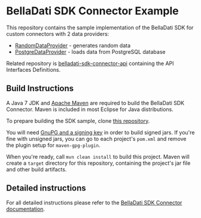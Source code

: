 # BellaDati SDK Connector Example

This repository contains the sample implementation of the BellaDati SDK for custom connectors with 2 data providers:

* [RandomDataProvider](RandomDataProvider.java) - generates random data
* [PostgreDataProvider](PostgreDataProvider.java) - loads data from PostgreSQL database

Related repository is [belladati-sdk-connector-api](https://github.com/BellaDati/belladati-sdk-connector-api/) containing the API Interfaces Definitions.

## Build Instructions

A Java 7 JDK and [Apache Maven](http://maven.apache.org/) are required to build the BellaDati SDK Connector. Maven is included in most Eclipse for Java distributions.

To prepare building the SDK sample, clone [this repository](https://github.com/BellaDati/belladati-sdk-connector-example).

You will need [GnuPG and a signing key](https://docs.sonatype.org/display/Repository/How+To+Generate+PGP+Signatures+With+Maven) in order to build signed jars. If you're fine with unsigned jars, you can go to each project's `pom.xml` and remove the plugin setup for `maven-gpg-plugin`.

When you're ready, call `mvn clean install` to build this project. Maven will create a `target` directory for this repository, containing the project's jar file and other build artifacts.

## Detailed instructions

For all detailed instructions please refer to the [BellaDati SDK Connector documentation](http://support.belladati.com/techdoc/Connector+SDK).
